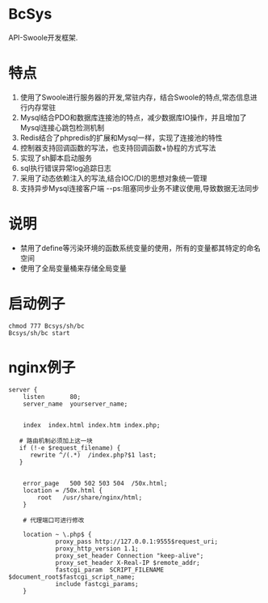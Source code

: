 # BcSys

API-Swoole开发框架.
# 特点
1. 使用了Swoole进行服务器的开发,常驻内存，结合Swoole的特点,常态信息进行内存常驻
2. Mysql结合PDO和数据库连接池的特点，减少数据库IO操作，并且增加了Mysql连接心跳包检测机制
3. Redis结合了phpredis的扩展和Mysql一样，实现了连接池的特性
4. 控制器支持回调函数的写法，也支持回调函数+协程的方式写法
5. 实现了sh脚本启动服务
6. sql执行错误异常log追踪日志
7. 采用了动态依赖注入的写法,结合IOC/DI的思想对象统一管理
8. 支持异步Mysql连接客户端 --ps:阻塞同步业务不建议使用,导致数据无法同步
# 说明
- 禁用了define等污染环境的函数系统变量的使用，所有的变量都其特定的命名空间
- 使用了全局变量桶来存储全局变量
# 启动例子
```shell
chmod 777 Bcsys/sh/bc
Bcsys/sh/bc start
```

# nginx例子

```
server {
    listen       80;
    server_name  yourserver_name;


    index  index.html index.htm index.php;

   # 路由机制必须加上这一块
   if (!-e $request_filename) {
      rewrite ^/(.*)  /index.php?$1 last;
   }


    error_page   500 502 503 504  /50x.html;
    location = /50x.html {
        root   /usr/share/nginx/html;
    }

    # 代理端口可进行修改
    
    location ~ \.php$ {
             proxy_pass http://127.0.0.1:9555$request_uri;
             proxy_http_version 1.1;
             proxy_set_header Connection "keep-alive";
             proxy_set_header X-Real-IP $remote_addr;
             fastcgi_param  SCRIPT_FILENAME  $document_root$fastcgi_script_name;
             include fastcgi_params;
    }

```

